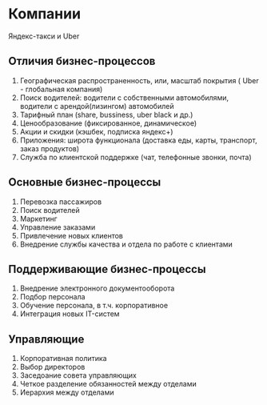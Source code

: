 # Компании
Яндекс-такси и Uber

## Отличия бизнес-процессов
1. Географическая распространенность, или, масштаб покрытия ( Uber - глобальная компания)
2. Поиск водителей: водители с собственными автомобилями, водители с арендой(лизингом) автомобилей
3. Тарифный план (share, bussiness, uber black и др.)
4. Ценообразование (фиксированное, динамическое)
5. Акции и скидки (кэшбек, подписка яндекс+)
6. Приложения: широта функционала (доставка еды, карты, транспорт, заказ продуктов)
7. Служба по клиентской поддержке (чат, телефонные звонки, почта)

## Основные бизнес-процессы
1. Перевозка пассажиров
2. Поиск водителей
3. Маркетинг
4. Управление заказами
5. Привлечение новых клиентов
6. Внедрение службы качества и отдела по работе с клиентами

## Поддерживающие бизнес-процессы
1. Внедрение электронного документооборота
2. Подбор персонала
3. Обучение персонала, в т.ч. корпоративное
4. Интеграция новых IT-систем

## Управляющие 
1. Корпоративная политика
2. Выбор  директоров
3. Заседоание совета управляющих
4. Четкое разделение обязанностей между отделами
5. Иерархия между отделами